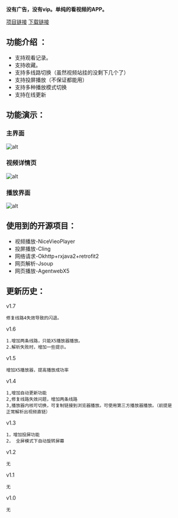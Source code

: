 **没有广告，没有vip。单纯的看视频的APP。**

[项目链接](https://github.com/CodeByZack/KongTv)
[下载链接](https://apks-1252514056.cos.ap-chengdu.myqcloud.com/%E9%A3%8E%E5%BD%B1%E9%99%A2_v1.7_2018-10-14-release.apk)

## 功能介绍 ：

- 支持观看记录。
- 支持收藏。
- 支持多线路切换（虽然视频站挂的没剩下几个了）
- 支持投屏播放（不保证都能用）
- 支持多种播放模式切换
- 支持在线更新

## 功能演示：

### 主界面

![alt](http://blog.dongkai.tech/static/upload/20181031/hgZF1aFnjCbgAhh5cWDMW28z.png)

### 视频详情页

![alt](http://blog.dongkai.tech/static/upload/20181031/GiPsrjYemCxAzzFgEYRuSGfz.png)

### 播放界面

![alt](http://blog.dongkai.tech/static/upload/20181031/ydifyVY106F9MQFkUQfBT9Qn.png)


## 使用到的开源项目：

- 视频播放-NiceVieoPlayer
- 投屏播放-Cling
- 网络请求-Okhttp+rxjava2+retrofit2
- 网页解析-Jsoup
- 网页播放-AgentwebX5

## 更新历史：

v1.7

    修复线路4失效导致的闪退。

v1.6

    1.增加两条线路，只能X5播放器播放。
    2.解析失败时，增加一些提示。

v1.5

    增加X5播放器，提高播放成功率

v1.4


    1,增加自动更新功能
    2,修复线路失效问题，增加两条线路
    3,播放器内核可切换，可复制链接到浏览器播放。可使用第三方播放器播放。（前提是        正常解析出视频直链）

v1.3

    1，增加投屏功能
    2， 全屏模式下自动旋转屏幕

v1.2

    无

v1.1

    无

v1.0

    无










